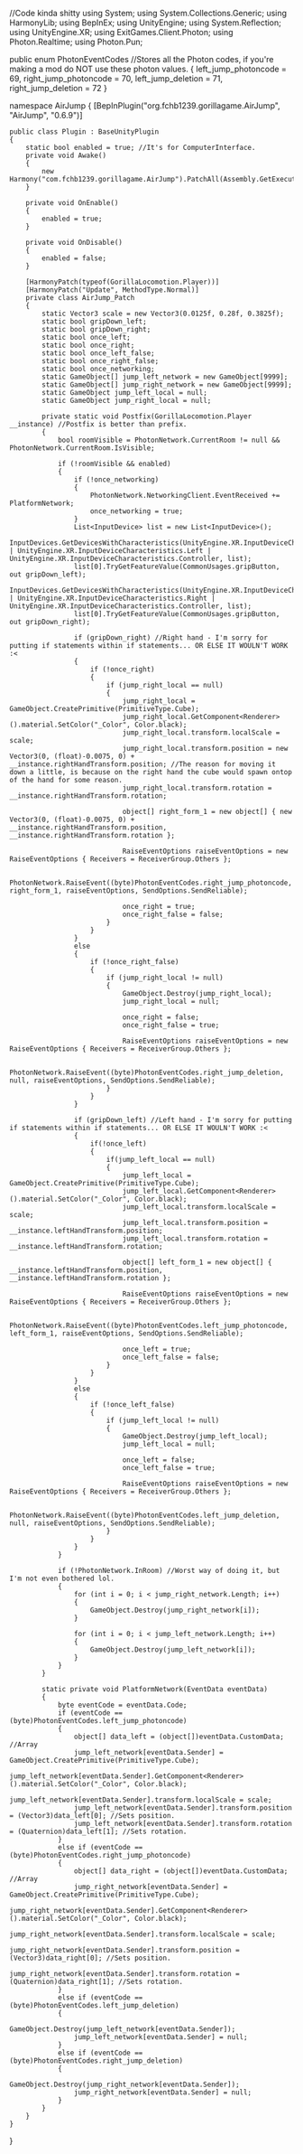 //Code kinda shitty
using System;
using System.Collections.Generic;
using HarmonyLib;
using BepInEx;
using UnityEngine;
using System.Reflection;
using UnityEngine.XR;
using ExitGames.Client.Photon;
using Photon.Realtime;
using Photon.Pun;

public enum PhotonEventCodes //Stores all the Photon codes, if you're making a mod do NOT use these photon values.
{
    left_jump_photoncode = 69,
    right_jump_photoncode = 70,
    left_jump_deletion = 71,
    right_jump_deletion = 72
}


namespace AirJump
{
    [BepInPlugin("org.fchb1239.gorillagame.AirJump", "AirJump", "0.6.9")]

    public class Plugin : BaseUnityPlugin
    {
        static bool enabled = true; //It's for ComputerInterface.
        private void Awake()
        {
            new Harmony("com.fchb1239.gorillagame.AirJump").PatchAll(Assembly.GetExecutingAssembly());
        }

        private void OnEnable()
        {
            enabled = true;
        }

        private void OnDisable()
        {
            enabled = false;
        }

        [HarmonyPatch(typeof(GorillaLocomotion.Player))]
        [HarmonyPatch("Update", MethodType.Normal)]
        private class AirJump_Patch
        {
            static Vector3 scale = new Vector3(0.0125f, 0.28f, 0.3825f);
            static bool gripDown_left;
            static bool gripDown_right;
            static bool once_left;
            static bool once_right;
            static bool once_left_false;
            static bool once_right_false;
            static bool once_networking;
            static GameObject[] jump_left_network = new GameObject[9999];
            static GameObject[] jump_right_network = new GameObject[9999];
            static GameObject jump_left_local = null;
            static GameObject jump_right_local = null;

            private static void Postfix(GorillaLocomotion.Player __instance) //Postfix is better than prefix.
            {
                bool roomVisible = PhotonNetwork.CurrentRoom != null && PhotonNetwork.CurrentRoom.IsVisible;

                if (!roomVisible && enabled)
                {
                    if (!once_networking)
                    {
                        PhotonNetwork.NetworkingClient.EventReceived += PlatformNetwork;
                        once_networking = true;
                    }
                    List<InputDevice> list = new List<InputDevice>();
                    InputDevices.GetDevicesWithCharacteristics(UnityEngine.XR.InputDeviceCharacteristics.HeldInHand | UnityEngine.XR.InputDeviceCharacteristics.Left | UnityEngine.XR.InputDeviceCharacteristics.Controller, list);
                    list[0].TryGetFeatureValue(CommonUsages.gripButton, out gripDown_left); 
                    InputDevices.GetDevicesWithCharacteristics(UnityEngine.XR.InputDeviceCharacteristics.HeldInHand | UnityEngine.XR.InputDeviceCharacteristics.Right | UnityEngine.XR.InputDeviceCharacteristics.Controller, list);
                    list[0].TryGetFeatureValue(CommonUsages.gripButton, out gripDown_right);

                    if (gripDown_right) //Right hand - I'm sorry for putting if statements within if statements... OR ELSE IT WOULN'T WORK :<
                    {
                        if (!once_right)
                        {
                            if (jump_right_local == null)
                            {
                                jump_right_local = GameObject.CreatePrimitive(PrimitiveType.Cube);
                                jump_right_local.GetComponent<Renderer>().material.SetColor("_Color", Color.black);
                                jump_right_local.transform.localScale = scale;
                                jump_right_local.transform.position = new Vector3(0, (float)-0.0075, 0) + __instance.rightHandTransform.position; //The reason for moving it down a little, is because on the right hand the cube would spawn ontop of the hand for some reason.
                                jump_right_local.transform.rotation = __instance.rightHandTransform.rotation;

                                object[] right_form_1 = new object[] { new Vector3(0, (float)-0.0075, 0) + __instance.rightHandTransform.position, __instance.rightHandTransform.rotation };

                                RaiseEventOptions raiseEventOptions = new RaiseEventOptions { Receivers = ReceiverGroup.Others };

                                PhotonNetwork.RaiseEvent((byte)PhotonEventCodes.right_jump_photoncode, right_form_1, raiseEventOptions, SendOptions.SendReliable);

                                once_right = true;
                                once_right_false = false;
                            }
                        }
                    }
                    else
                    {
                        if (!once_right_false)
                        {
                            if (jump_right_local != null)
                            {
                                GameObject.Destroy(jump_right_local);
                                jump_right_local = null;

                                once_right = false;
                                once_right_false = true;

                                RaiseEventOptions raiseEventOptions = new RaiseEventOptions { Receivers = ReceiverGroup.Others };

                                PhotonNetwork.RaiseEvent((byte)PhotonEventCodes.right_jump_deletion, null, raiseEventOptions, SendOptions.SendReliable);
                            }
                        }
                    }

                    if (gripDown_left) //Left hand - I'm sorry for putting if statements within if statements... OR ELSE IT WOULN'T WORK :<
                    {
                        if(!once_left)
                        {
                            if(jump_left_local == null)
                            {
                                jump_left_local = GameObject.CreatePrimitive(PrimitiveType.Cube);
                                jump_left_local.GetComponent<Renderer>().material.SetColor("_Color", Color.black);
                                jump_left_local.transform.localScale = scale;
                                jump_left_local.transform.position = __instance.leftHandTransform.position;
                                jump_left_local.transform.rotation = __instance.leftHandTransform.rotation;

                                object[] left_form_1 = new object[] { __instance.leftHandTransform.position, __instance.leftHandTransform.rotation };

                                RaiseEventOptions raiseEventOptions = new RaiseEventOptions { Receivers = ReceiverGroup.Others };

                                PhotonNetwork.RaiseEvent((byte)PhotonEventCodes.left_jump_photoncode, left_form_1, raiseEventOptions, SendOptions.SendReliable);

                                once_left = true;
                                once_left_false = false;
                            }
                        }
                    }
                    else
                    {
                        if (!once_left_false)
                        {
                            if (jump_left_local != null)
                            {
                                GameObject.Destroy(jump_left_local);
                                jump_left_local = null;

                                once_left = false;
                                once_left_false = true;

                                RaiseEventOptions raiseEventOptions = new RaiseEventOptions { Receivers = ReceiverGroup.Others };

                                PhotonNetwork.RaiseEvent((byte)PhotonEventCodes.left_jump_deletion, null, raiseEventOptions, SendOptions.SendReliable);
                            }
                        }
                    }
                }

                if (!PhotonNetwork.InRoom) //Worst way of doing it, but I'm not even bothered lol.
                {
                    for (int i = 0; i < jump_right_network.Length; i++)
                    {
                        GameObject.Destroy(jump_right_network[i]);
                    }

                    for (int i = 0; i < jump_left_network.Length; i++)
                    {
                        GameObject.Destroy(jump_left_network[i]);
                    }
                }
            }

            static private void PlatformNetwork(EventData eventData)
            {
                byte eventCode = eventData.Code;
                if (eventCode == (byte)PhotonEventCodes.left_jump_photoncode)
                {
                    object[] data_left = (object[])eventData.CustomData; //Array
                    jump_left_network[eventData.Sender] = GameObject.CreatePrimitive(PrimitiveType.Cube);
                    jump_left_network[eventData.Sender].GetComponent<Renderer>().material.SetColor("_Color", Color.black);
                    jump_left_network[eventData.Sender].transform.localScale = scale;
                    jump_left_network[eventData.Sender].transform.position = (Vector3)data_left[0]; //Sets position.
                    jump_left_network[eventData.Sender].transform.rotation = (Quaternion)data_left[1]; //Sets rotation.
                }
                else if (eventCode == (byte)PhotonEventCodes.right_jump_photoncode)
                {
                    object[] data_right = (object[])eventData.CustomData; //Array
                    jump_right_network[eventData.Sender] = GameObject.CreatePrimitive(PrimitiveType.Cube);
                    jump_right_network[eventData.Sender].GetComponent<Renderer>().material.SetColor("_Color", Color.black);
                    jump_right_network[eventData.Sender].transform.localScale = scale;
                    jump_right_network[eventData.Sender].transform.position = (Vector3)data_right[0]; //Sets position.
                    jump_right_network[eventData.Sender].transform.rotation = (Quaternion)data_right[1]; //Sets rotation.
                }
                else if (eventCode == (byte)PhotonEventCodes.left_jump_deletion)
                {
                    GameObject.Destroy(jump_left_network[eventData.Sender]);
                    jump_left_network[eventData.Sender] = null;
                }
                else if (eventCode == (byte)PhotonEventCodes.right_jump_deletion)
                {
                    GameObject.Destroy(jump_right_network[eventData.Sender]);
                    jump_right_network[eventData.Sender] = null;
                }
            }
        }
    }
}
